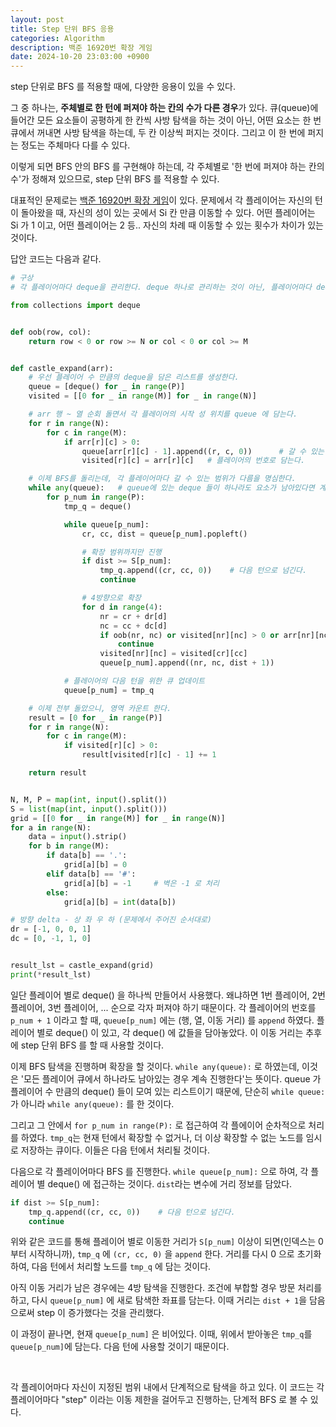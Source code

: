 ```yaml
---
layout: post
title: Step 단위 BFS 응용
categories: Algorithm
description: 백준 16920번 확장 게임
date: 2024-10-20 23:03:00 +0900
---
```

step 단위로 BFS 를 적용할 때에, 다양한 응용이 있을 수 있다.

그 중 하나는, <b>주체별로 한 턴에 퍼져야 하는 칸의 수가 다른 경우</b>가 있다. 큐(queue)에 들어간 모든 요소들이 공평하게 한 칸씩 사방 탐색을 하는 것이 아닌, 어떤 요소는 한 번 큐에서 꺼내면 사방 탐색을 하는데, 두 칸 이상씩 퍼지는 것이다. 그리고 이 한 번에 퍼지는 정도는 주체마다 다를 수 있다.

이렇게 되면 BFS 안의 BFS 를 구현해야 하는데, 각 주체별로 '한 번에 퍼져야 하는 칸의 수'가 정해져 있으므로, step 단위 BFS 를 적용할 수 있다.

대표적인 문제로는 <a href="https://www.acmicpc.net/problem/16920">백준 16920번 확장 게임</a>이 있다. 문제에서 각 플레이어는 자신의 턴이 돌아왔을 때, 자신의 성이 있는 곳에서 Si 칸 만큼 이동할 수 있다. 어떤 플레이어는 Si 가 1 이고, 어떤 플레이어는 2 등.. 자신의 차례 때 이동할 수 있는 횟수가 차이가 있는 것이다.

답안 코드는 다음과 같다.

```python
# 구상
# 각 플레이어마다 deque을 관리한다. deque 하나로 관리하는 것이 아닌, 플레이어마다 deque 한 개씩.

from collections import deque


def oob(row, col):
    return row < 0 or row >= N or col < 0 or col >= M


def castle_expand(arr):
    # 우선 플레이어 수 만큼의 deque을 담은 리스트를 생성한다.
    queue = [deque() for _ in range(P)]
    visited = [[0 for _ in range(M)] for _ in range(N)]

    # arr 행 ~ 열 순회 돌면서 각 플레이어의 시작 성 위치를 queue 에 담는다.
    for r in range(N):
        for c in range(M):
            if arr[r][c] > 0:
                queue[arr[r][c] - 1].append((r, c, 0))      # 갈 수 있는 거리도 담는다.
                visited[r][c] = arr[r][c]   # 플레이어의 번호로 담는다.

    # 이제 BFS를 돌리는데, 각 플레이어마다 갈 수 있는 범위가 다름을 명심한다.
    while any(queue):   # queue에 있는 deque 들이 하나라도 요소가 남아있다면 계속 진행
        for p_num in range(P):
            tmp_q = deque()

            while queue[p_num]:
                cr, cc, dist = queue[p_num].popleft()

                # 확장 범위까지만 진행
                if dist >= S[p_num]:
                    tmp_q.append((cr, cc, 0))    # 다음 턴으로 넘긴다.
                    continue

                # 4방향으로 확장
                for d in range(4):
                    nr = cr + dr[d]
                    nc = cc + dc[d]
                    if oob(nr, nc) or visited[nr][nc] > 0 or arr[nr][nc] == -1:
                        continue
                    visited[nr][nc] = visited[cr][cc]
                    queue[p_num].append((nr, nc, dist + 1))

            # 플레이어의 다음 턴을 위한 큐 업데이트
            queue[p_num] = tmp_q

    # 이제 전부 돌았으니, 영역 카운트 한다.
    result = [0 for _ in range(P)]
    for r in range(N):
        for c in range(M):
            if visited[r][c] > 0:
                result[visited[r][c] - 1] += 1

    return result


N, M, P = map(int, input().split())
S = list(map(int, input().split()))
grid = [[0 for _ in range(M)] for _ in range(N)]
for a in range(N):
    data = input().strip()
    for b in range(M):
        if data[b] == '.':
            grid[a][b] = 0
        elif data[b] == '#':
            grid[a][b] = -1     # 벽은 -1 로 처리
        else:
            grid[a][b] = int(data[b])

# 방향 delta - 상 좌 우 하 (문제에서 주어진 순서대로)
dr = [-1, 0, 0, 1]
dc = [0, -1, 1, 0]


result_lst = castle_expand(grid)
print(*result_lst)
```

일단 플레이어 별로 deque() 을 하나씩 만들어서 사용했다. 왜냐하면 1번 플레이어, 2번 플레이어, 3번 플레이어, ... 순으로 각자 퍼져야 하기 때문이다. 각 플레이어의 번호를 ```p_num + 1``` 이라고 할 때, ```queue[p_num]``` 에는 (행, 열, 이동 거리) 를 ```append``` 하였다. 플레이어 별로 deque() 이 있고, 각 deque() 에 값들을 담아놓았다. 이 이동 거리는 추후에 step 단위 BFS 를 할 때 사용할 것이다. 

이제 BFS 탐색을 진행하며 확장을 할 것이다. ```while any(queue):``` 로 하였는데, 이것은 '모든 플레이어 큐에서 하나라도 남아있는 경우 계속 진행한다'는 뜻이다. queue 가 플레이어 수 만큼의 deque() 들이 모여 있는 리스트이기 때문에, 단순히 ```while queue:``` 가 아니라 ```while any(queue):``` 를 한 것이다.

그리고 그 안에서 ```for p_num in range(P):``` 로 접근하여 각 플에이어 순차적으로 처리를 하였다. ```tmp_q```는 현재 턴에서 확장할 수 없거나, 더 이상 확장할 수 없는 노드를 임시로 저장하는 큐이다. 이들은 다음 턴에서 처리될 것이다.

다음으로 각 플레이어마다 BFS 를 진행한다. ```while queue[p_num]:``` 으로 하여, 각 플레이어 별 deque() 에 접근하는 것이다. ```dist```라는 변수에 거리 정보를 담았다.

```python
if dist >= S[p_num]:
    tmp_q.append((cr, cc, 0))    # 다음 턴으로 넘긴다.
    continue
```

위와 같은 코드를 통해 플레이어 별로 이동한 거리가 ```S[p_num]``` 이상이 되면(인덱스는 0부터 시작하니까), ```tmp_q``` 에 ```(cr, cc, 0)``` 을 ```append``` 한다. 거리를 다시 0 으로 초기화 하여, 다음 턴에서 처리할 노드를 ```tmp_q``` 에 담는 것이다.

아직 이동 거리가 남은 경우에는 4방 탐색을 진행한다. 조건에 부합할 경우 방문 처리를 하고, 다시 ```queue[p_num]``` 에 새로 탐색한 좌표를 담는다. 이때 거리는 ```dist + 1```을 담음으로써 step 이 증가했다는 것을 관리했다.

이 과정이 끝나면, 현재 ```queue[p_num]``` 은 비어있다. 이때, 위에서 받아놓은 ```tmp_q```를 ```queue[p_num]```에 담는다. 다음 턴에 사용할 것이기 때문이다.

<br>

각 플레이어마다 자신이 지정된 범위 내에서 단계적으로 탐색을 하고 있다. 이 코드는 각 플레이어마다 "step" 이라는 이동 제한을 걸어두고 진행하는, 단계적 BFS 로 볼 수 있다.